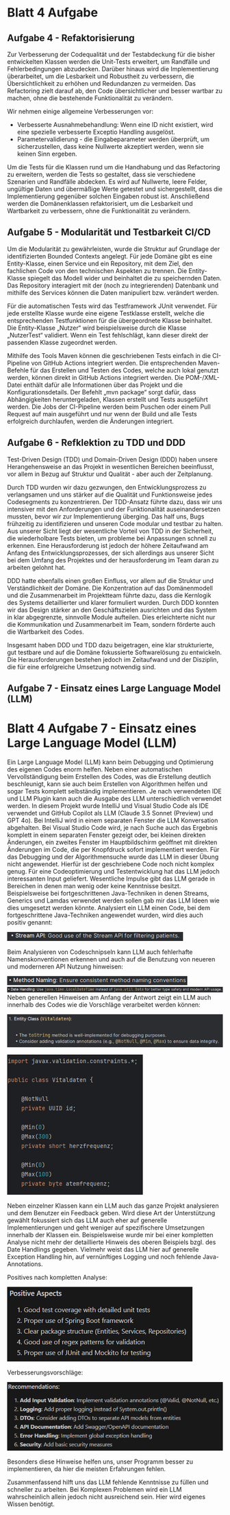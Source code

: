 Blatt 4 Aufgabe
================
Aufgabe 4 - Refaktorisierung
---------------------------
Zur Verbesserung der Codequalität und der Testabdeckung für die bisher entwickelten Klassen werden die Unit-Tests erweitert, um Randfälle und Fehlerbedingungen abzudecken. Darüber hinaus wird die Implementierung überarbeitet, um die Lesbarkeit und Robustheit zu verbessern, die Übersichtlichkeit zu erhöhen und Redundanzen zu vermeiden. Das Refactoring zielt darauf ab, den Code übersichtlicher und besser wartbar zu machen, ohne die bestehende Funktionalität zu verändern.

Wir nehmen einige allgemeine Verbesserungen vor:
- Verbesserte Ausnahmebehandlung: Wenn eine ID nicht existiert, wird eine spezielle verbesserte Exceptio Handling ausgelöst.
- Parametervalidierung - die Eingabeparameter werden überprüft, um sicherzustellen, dass keine Nullwerte akzeptiert werden, wenn sie keinen Sinn ergeben.

Um die Tests für die Klassen rund um die Handhabung und das Refactoring zu erweitern, werden die Tests so gestaltet, dass sie verschiedene Szenarien und Randfälle abdecken. Es wird auf Nullwerte, leere Felder, ungültige Daten und übermäßige Werte getestet und sichergestellt, dass die Implementierung gegenüber solchen Eingaben robust ist. Anschließend werden die Domänenklassen refaktorisiert, um die Lesbarkeit und Wartbarkeit zu verbessern, ohne die Funktionalität zu verändern.

Aufgabe 5 - Modularität und Testbarkeit CI/CD
--------------------------------------------

Um die Modularität zu gewährleisten, wurde die Struktur auf Grundlage der identifizierten Bounded Contexts angelegt. Für jede Domäne gibt es eine Entity-Klasse, einen Service und ein Repository, mit dem Ziel, den fachlichen Code von den technischen Aspekten zu trennen. Die Entity-Klasse spiegelt das Modell wider und beinhaltet die zu speichernden Daten. Das Repository interagiert mit der (noch zu integrierenden) Datenbank und mithilfe des Services können die Daten manipuliert bzw. verändert werden.

Für die automatischen Tests wird das Testframework JUnit verwendet. Für jede erstellte Klasse wurde eine eigene Testklasse erstellt, welche die entsprechenden Testfunktionen für die übergeordnete Klasse beinhaltet. Die Entity-Klasse „Nutzer“ wird beispielsweise durch die Klasse „NutzerTest“ validiert. Wenn ein Test fehlschlägt, kann dieser direkt der passenden Klasse zugeordnet werden.

Mithilfe des Tools Maven können die geschriebenen Tests einfach in die CI-Pipeline von GitHub Actions integriert werden. Die entsprechenden Maven-Befehle für das Erstellen und Testen des Codes, welche auch lokal genutzt werden, können direkt in GitHub Actions integriert werden. Die POM-/XML-Datei enthält dafür alle Informationen über das Projekt und die Konfigurationsdetails. Der Befehlt „mvn package“ sorgt dafür, dass Abhängigkeiten heruntergeladen, Klassen erstellt und Tests ausgeführt werden. Die Jobs der CI-Pipeline werden beim Puschen oder einem Pull Request auf main ausgeführt und nur wenn der Build und alle Tests erfolgreich durchlaufen, werden die Änderungen integriert.

Aufgabe 6 - Refklektion zu TDD und DDD
--------------------------------------

Test-Driven Design (TDD) und Domain-Driven Design (DDD) haben unsere Herangehensweise an das Projekt in wesentlichen Bereichen beeinflusst, vor allem in Bezug auf Struktur und Qualität - aber auch der Zeitplanung.

Durch TDD wurden wir dazu gezwungen, den Entwicklungsprozess zu verlangsamen und uns stärker auf die Qualität und Funktionsweise jedes Codesegments zu konzentrieren. Der TDD-Ansatz führte dazu, dass wir uns intensiver mit den Anforderungen und der Funktionalität auseinandersetzen mussten, bevor wir zur Implementierung überging. Das half uns, Bugs frühzeitig zu identifizieren und unseren Code modular und testbar zu halten. Aus unserer Sicht liegt der wesentliche Vorteil von TDD in der Sicherheit, die wiederholbare Tests bieten, um probleme bei Anpassungen schnell zu erkennen. Eine Herausforderung ist jedoch der höhere Zeitaufwand am Anfang des Entwicklungsprozesses, der sich allerdings aus unserer Sicht bei dem Umfang des Projektes und der herausforderung im Team daran zu arbeiten gelohnt hat.

DDD hatte ebenfalls einen großen Einfluss, vor allem auf die Struktur und Verständlichkeit der Domäne. Die Konzentration auf das Domänenmodell und die Zusammenarbeit im Projektteam führte dazu, dass die Kernlogik des Systems detaillierter und klarer formuliert wurden. Durch DDD konnten wir das Design stärker an den Geschäftszielen ausrichten und das System in klar abgegrenzte, sinnvolle Module aufteilen. Dies erleichterte nicht nur die Kommunikation und Zusammenarbeit im Team, sondern förderte auch die Wartbarkeit des Codes.

Insgesamt haben DDD und TDD dazu beigetragen, eine klar strukturierte, gut testbare und auf die Domäne fokussierte Softwarelösung zu entwickeln. Die Herausforderungen bestehen jedoch im Zeitaufwand und der Disziplin, die für eine erfolgreiche Umsetzung notwendig sind.

Aufgabe 7 - Einsatz eines Large Language Model (LLM)
---------------------------------------------------
Blatt 4 Aufgabe 7 - Einsatz eines Large Language Model (LLM)
==========================================================
Ein Large Language Model (LLM) kann beim Debugging und Optimierung des eigenen Codes enorm helfen. Neben einer automatischen Vervollständigung beim Erstellen des Codes, was die Erstellung deutlich beschleunigt, kann sie auch beim Erstellen von Algorithmen helfen und sogar Tests komplett selbständig implementieren.
Je nach verwendeten IDE und LLM Plugin kann auch die Ausgabe des LLM unterschiedlich verwendet werden. In diesem Projekt wurde IntelliJ und Visual Studio Code als IDE verwendet und GitHub Copilot als LLM (Claude 3.5 Sonnet (Preview) und GPT 4o). Bei IntelliJ wird in einem separaten Fenster die LLM Konversation abgehalten. Bei Visual Studio Code wird, je nach Suche auch das Ergebnis komplett in einem separaten Fenster gezeigt oder, bei kleinen direkten Änderungen, ein zweites Fenster im Hauptbildschirm geöffnet mit direkten Änderungen im Code, die per Knopfdruck sofort implementiert werden.
Für das Debugging und der Algorithmensuche wurde das LLM in dieser Übung nicht angewendet. Hierfür ist der geschriebene Code noch nicht komplex genug. Für eine Codeoptimierung und Testentwicklung hat das LLM jedoch interessanten Input geliefert. Wesentliche Impulse gibt das LLM gerade in Bereichen in denen man wenig oder keine Kenntnisse besitzt. Beispielsweise bei fortgeschrittenen Java-Techniken in denen Streams, Generics und Lamdas verwendet werden sollen gab mir das LLM Ideen wie dies umgesetzt werden könnte. Analysiert ein LLM einen Code, bei dem fortgeschrittene Java-Techniken angewendet wurden, wird dies auch positiv genannt:

![LLM_Stream.png](images%2FLLM_Stream.png)

Beim Analysieren von Codeschnipseln kann LLM auch fehlerhafte Namenskonventionen erkennen und auch auf die Benutzung von neueren und moderneren API Nutzung hinweisen:

![LLM_Name.png](images%2FLLM_Name.png)
![LLM_Date.png](images%2FLLM_Date.png)
Neben generellen Hinweisen am Anfang der Antwort zeigt ein LLM auch innerhalb des Codes wie die Vorschläge verarbeitet werden können:

![LLM_Entity.png](images%2FLLM_Entity.png)

![LLM_Vital.png](images%2FLLM_Vital.png)

Neben einzelner Klassen kann ein LLM auch das ganze Projekt analysieren und dem Benutzer ein Feedback geben. Wird diese Art der Unterstützung gewählt fokussiert sich das LLM auch eher auf generelle Implementierungen und geht weniger auf spezifischere Umsetzungen innerhalb der Klassen ein. Beispielsweise wurde mir bei einer kompletten Analyse nicht mehr der detaillierte Hinweis des oberen Beispiels bzgl. des Date Handlings gegeben. Vielmehr weist das LLM hier auf generelle Exception Handling hin, auf vernünftiges Logging und noch fehlende Java-Annotations.

Positives nach kompletten Analyse:

![LLM_Positiv.png](images%2FLLM_Positiv.png)

Verbesserungsvorschläge:

![LLM_Negativ.png](images%2FLLM_Negativ.png)

Besonders diese Hinweise helfen uns, unser Programm besser zu implementieren, da hier die meisten Erfahrungen fehlen.

Zusammenfassend hilft uns das LLM fehlende Kenntnisse zu füllen und schneller zu arbeiten. Bei Komplexen Problemen wird ein LLM wahrscheinlich allein jedoch nicht ausreichend sein. Hier wird eigenes Wissen benötigt. 